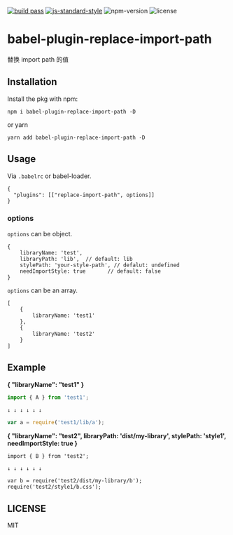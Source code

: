 [![build pass](https://api.travis-ci.org/dwqs/babel-plugin-replace-import-path.svg?branch=master)](https://travis-ci.org/dwqs/babel-plugin-replace-import-path?branch=master) [![js-standard-style](https://img.shields.io/badge/code%20style-standard-brightgreen.svg)](http://standardjs.com) ![npm-version](https://img.shields.io/npm/v/babel-plugin-replace-import-path.svg) ![license](https://img.shields.io/npm/l/babel-plugin-replace-import-path.svg)
# babel-plugin-replace-import-path
替换 import path 的值

## Installation
Install the pkg with npm:

```
npm i babel-plugin-replace-import-path -D
```

or yarn

```
yarn add babel-plugin-replace-import-path -D
```

## Usage

Via `.babelrc` or babel-loader.

```
{
  "plugins": [["replace-import-path", options]]
}
```

### options

`options` can be object.

```
{
    libraryName: 'test',
    libraryPath: 'lib',  // default: lib
    stylePath: 'your-style-path', // defalut: undefined
    needImportStyle: true       // default: false
}
```

`options` can be an array.

```
[
    {
        libraryName: 'test1'
    },
    {
        libraryName: 'test2'
    }
]
```

## Example

**{ "libraryName": "test1" }**

```js
import { A } from 'test1';

↓ ↓ ↓ ↓ ↓ ↓

var a = require('test1/lib/a');
```

**{ "libraryName": "test2", libraryPath: 'dist/my-library', stylePath: 'style1', needImportStyle: true }**

```
import { B } from 'test2';

↓ ↓ ↓ ↓ ↓ ↓

var b = require('test2/dist/my-library/b');
require('test2/style1/b.css');
```

## LICENSE
MIT

